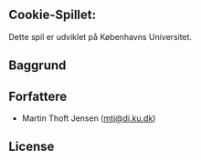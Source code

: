 Cookie-Spillet: 
--------------------------------------------------------
Dette spil er udviklet på Københavns Universitet. 

Baggrund
--------

Forfattere
----------
 - Martin Thoft Jensen (mtj@di.ku.dk)

License
-------
